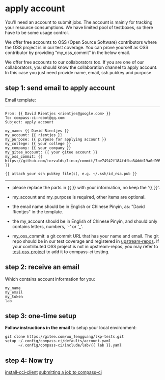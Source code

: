 # apply account

You'll need an account to submit jobs. The account is mainly for tracking your resource consumptions.
We have limited pool of testboxes, so there have to be some usage control.

We offer free accounts to OSS (Open Source Software) contributors where the OSS project is in our test coverage.
You can prove yourself as OSS contributor by providing "my_oss_commit" in the below email.

We offer free accounts to our collaborators too. If you are one of our
collaborators, you should know the collaboration channel to apply account.
In this case you just need provide name, email, ssh pubkey and purpose.

## step 1: send email to apply account

Email template:

---
	From: {{ David Rientjes <rientjes@google.com> }}
	To: compass-ci-robot@qq.com
	Subject: apply account

	my_name: {{ David Rientjes }}
	my_account: {{ rientjes }}
	my_purpose: {{ purpose for applying account }}
	my_college: {{ your college }}
	my_company: {{ your company }}
	my_gitee_account: {{ your gitee account }}
	my_oss_commit: {{ https://github.com/torvalds/linux/commit/7be74942f184fdfba34ddd19a0d995deb34d4a03 }}

	{{ attach your ssh pubkey file(s), e.g. ~/.ssh/id_rsa.pub }}

---

- please replace the parts in {{ }} with your information, no keep the '{{ }}'.

- my_account and my_purpose is required, other items are optional.

- the email name should be in English or Chinese Pinyin, as: "David Rientjes" in the template.

- the my_account should be in English of Chinese Pinyin, and should only contains letters, numbers, '-' or '_'.

- my_oss_commit: a git commit URL that has your name and email.
  The git repo should be in our test coverage and registered in
  [upstream-repos](https://gitee.com/wu_fengguang/upstream-repos).
  If your contributed OSS project is not in upstream-repos, you may refer to
  [test-oss-project](https://gitee.com/wu_fengguang/compass-ci/blob/master/doc/features/test-service/test-oss-project.en.md)
  to add it to compass-ci testing.

## step 2: receive an email

Which contains account information for you:

	my_name
	my_email
	my_token
	lab

## step 3: one-time setup

**Follow instructions in the email** to setup your local environment:

	git clone https://gitee.com/wu_fengguang/lkp-tests.git
	setup ~/.config/compass-ci/defaults/account.yaml
	      ~/.config/compass-ci/include/lab/{{ lab }}.yaml

## step 4: Now try

[install-cci-client](https://gitee.com/openeuler/compass-ci/blob/master/doc/install/install-cci-client.md)
[submitting a job to compass-ci](https://gitee.com/wu_fengguang/compass-ci/blob/master/doc/job/submit/submit-job.en.md)

